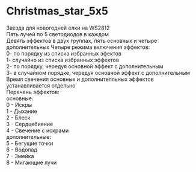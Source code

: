 # Christmas_star_5x5
Звезда для новогодней елки на WS2812  
Пять лучей по 5 светодиодов в каждом  
Девять эффектов в двух группах, пять основных и четыре дополнительных 
Четыре режима включения эффектов:  
  0- по порядку из списка избранных эфектов  
  1- случайно из списка избранных эффектов  
  2- по порядку, чередуя основной эффект с дополнительным  
  3- в случайном порядке, чередуя основной эффект с дополнительным  
Время свечения основных и дополнителльных эффектов устанавливается отдельно  
Перечень эффектов:  
основные:  
  0 - Искры  
  1 - Дыхание  
  2 - Блеск  
  3 - Сердцебиение  
  4 - Свечение с искрами  
дополнительные:  
  5 - Бегущие точки  
  6 - Водопад  
  7 - Змейка  
  8 - Мигающие лучи  
